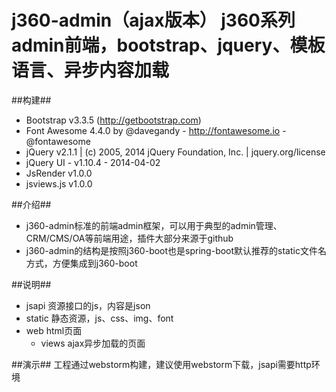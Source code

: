 j360-admin（ajax版本） j360系列admin前端，bootstrap、jquery、模板语言、异步内容加载
====================================================================================


##构建##
- Bootstrap v3.3.5 (http://getbootstrap.com)
- Font Awesome 4.4.0 by @davegandy - http://fontawesome.io - @fontawesome
- jQuery v2.1.1 | (c) 2005, 2014 jQuery Foundation, Inc. | jquery.org/license
- jQuery UI - v1.10.4 - 2014-04-02
- JsRender v1.0.0
- jsviews.js v1.0.0

##介绍##
- j360-admin标准的前端admin框架，可以用于典型的admin管理、CRM/CMS/OA等前端用途，插件大部分来源于github
- j360-admin的结构是按照j360-boot也是spring-boot默认推荐的static文件名方式，方便集成到j360-boot


##说明##
- jsapi 资源接口的js，内容是json
- static 静态资源，js、css、img、font
- web html页面
    - views ajax异步加载的页面

##演示##
工程通过webstorm构建，建议使用webstorm下载，jsapi需要http环境


